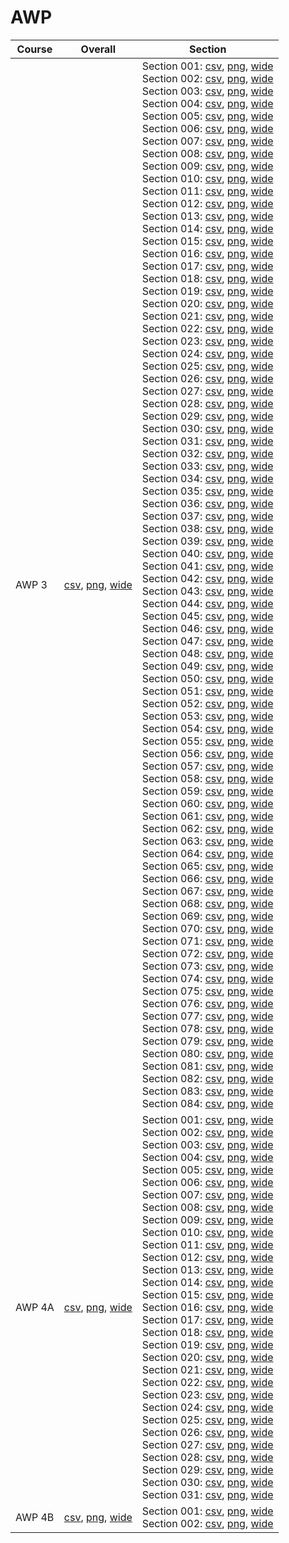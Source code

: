 # AWP

| Course | Overall | Section |
| ------ | ------- | ------- |
| AWP 3 | [csv](https://github.com/UCSD-Historical-Enrollment-Data/2022Fall/blob/main/overall/AWP%203.csv), [png](https://raw.githubusercontent.com/UCSD-Historical-Enrollment-Data/2022Fall/main/plot_overall/AWP%203.png), [wide](https://raw.githubusercontent.com/UCSD-Historical-Enrollment-Data/2022Fall/main/plot_overall_wide/AWP%203.png) | Section 001: [csv](https://github.com/UCSD-Historical-Enrollment-Data/2022Fall/blob/main/section/AWP%203_001.csv), [png](https://raw.githubusercontent.com/UCSD-Historical-Enrollment-Data/2022Fall/main/plot_section/AWP%203_001.png), [wide](https://raw.githubusercontent.com/UCSD-Historical-Enrollment-Data/2022Fall/main/plot_section_wide/AWP%203_001.png)<br>Section 002: [csv](https://github.com/UCSD-Historical-Enrollment-Data/2022Fall/blob/main/section/AWP%203_002.csv), [png](https://raw.githubusercontent.com/UCSD-Historical-Enrollment-Data/2022Fall/main/plot_section/AWP%203_002.png), [wide](https://raw.githubusercontent.com/UCSD-Historical-Enrollment-Data/2022Fall/main/plot_section_wide/AWP%203_002.png)<br>Section 003: [csv](https://github.com/UCSD-Historical-Enrollment-Data/2022Fall/blob/main/section/AWP%203_003.csv), [png](https://raw.githubusercontent.com/UCSD-Historical-Enrollment-Data/2022Fall/main/plot_section/AWP%203_003.png), [wide](https://raw.githubusercontent.com/UCSD-Historical-Enrollment-Data/2022Fall/main/plot_section_wide/AWP%203_003.png)<br>Section 004: [csv](https://github.com/UCSD-Historical-Enrollment-Data/2022Fall/blob/main/section/AWP%203_004.csv), [png](https://raw.githubusercontent.com/UCSD-Historical-Enrollment-Data/2022Fall/main/plot_section/AWP%203_004.png), [wide](https://raw.githubusercontent.com/UCSD-Historical-Enrollment-Data/2022Fall/main/plot_section_wide/AWP%203_004.png)<br>Section 005: [csv](https://github.com/UCSD-Historical-Enrollment-Data/2022Fall/blob/main/section/AWP%203_005.csv), [png](https://raw.githubusercontent.com/UCSD-Historical-Enrollment-Data/2022Fall/main/plot_section/AWP%203_005.png), [wide](https://raw.githubusercontent.com/UCSD-Historical-Enrollment-Data/2022Fall/main/plot_section_wide/AWP%203_005.png)<br>Section 006: [csv](https://github.com/UCSD-Historical-Enrollment-Data/2022Fall/blob/main/section/AWP%203_006.csv), [png](https://raw.githubusercontent.com/UCSD-Historical-Enrollment-Data/2022Fall/main/plot_section/AWP%203_006.png), [wide](https://raw.githubusercontent.com/UCSD-Historical-Enrollment-Data/2022Fall/main/plot_section_wide/AWP%203_006.png)<br>Section 007: [csv](https://github.com/UCSD-Historical-Enrollment-Data/2022Fall/blob/main/section/AWP%203_007.csv), [png](https://raw.githubusercontent.com/UCSD-Historical-Enrollment-Data/2022Fall/main/plot_section/AWP%203_007.png), [wide](https://raw.githubusercontent.com/UCSD-Historical-Enrollment-Data/2022Fall/main/plot_section_wide/AWP%203_007.png)<br>Section 008: [csv](https://github.com/UCSD-Historical-Enrollment-Data/2022Fall/blob/main/section/AWP%203_008.csv), [png](https://raw.githubusercontent.com/UCSD-Historical-Enrollment-Data/2022Fall/main/plot_section/AWP%203_008.png), [wide](https://raw.githubusercontent.com/UCSD-Historical-Enrollment-Data/2022Fall/main/plot_section_wide/AWP%203_008.png)<br>Section 009: [csv](https://github.com/UCSD-Historical-Enrollment-Data/2022Fall/blob/main/section/AWP%203_009.csv), [png](https://raw.githubusercontent.com/UCSD-Historical-Enrollment-Data/2022Fall/main/plot_section/AWP%203_009.png), [wide](https://raw.githubusercontent.com/UCSD-Historical-Enrollment-Data/2022Fall/main/plot_section_wide/AWP%203_009.png)<br>Section 010: [csv](https://github.com/UCSD-Historical-Enrollment-Data/2022Fall/blob/main/section/AWP%203_010.csv), [png](https://raw.githubusercontent.com/UCSD-Historical-Enrollment-Data/2022Fall/main/plot_section/AWP%203_010.png), [wide](https://raw.githubusercontent.com/UCSD-Historical-Enrollment-Data/2022Fall/main/plot_section_wide/AWP%203_010.png)<br>Section 011: [csv](https://github.com/UCSD-Historical-Enrollment-Data/2022Fall/blob/main/section/AWP%203_011.csv), [png](https://raw.githubusercontent.com/UCSD-Historical-Enrollment-Data/2022Fall/main/plot_section/AWP%203_011.png), [wide](https://raw.githubusercontent.com/UCSD-Historical-Enrollment-Data/2022Fall/main/plot_section_wide/AWP%203_011.png)<br>Section 012: [csv](https://github.com/UCSD-Historical-Enrollment-Data/2022Fall/blob/main/section/AWP%203_012.csv), [png](https://raw.githubusercontent.com/UCSD-Historical-Enrollment-Data/2022Fall/main/plot_section/AWP%203_012.png), [wide](https://raw.githubusercontent.com/UCSD-Historical-Enrollment-Data/2022Fall/main/plot_section_wide/AWP%203_012.png)<br>Section 013: [csv](https://github.com/UCSD-Historical-Enrollment-Data/2022Fall/blob/main/section/AWP%203_013.csv), [png](https://raw.githubusercontent.com/UCSD-Historical-Enrollment-Data/2022Fall/main/plot_section/AWP%203_013.png), [wide](https://raw.githubusercontent.com/UCSD-Historical-Enrollment-Data/2022Fall/main/plot_section_wide/AWP%203_013.png)<br>Section 014: [csv](https://github.com/UCSD-Historical-Enrollment-Data/2022Fall/blob/main/section/AWP%203_014.csv), [png](https://raw.githubusercontent.com/UCSD-Historical-Enrollment-Data/2022Fall/main/plot_section/AWP%203_014.png), [wide](https://raw.githubusercontent.com/UCSD-Historical-Enrollment-Data/2022Fall/main/plot_section_wide/AWP%203_014.png)<br>Section 015: [csv](https://github.com/UCSD-Historical-Enrollment-Data/2022Fall/blob/main/section/AWP%203_015.csv), [png](https://raw.githubusercontent.com/UCSD-Historical-Enrollment-Data/2022Fall/main/plot_section/AWP%203_015.png), [wide](https://raw.githubusercontent.com/UCSD-Historical-Enrollment-Data/2022Fall/main/plot_section_wide/AWP%203_015.png)<br>Section 016: [csv](https://github.com/UCSD-Historical-Enrollment-Data/2022Fall/blob/main/section/AWP%203_016.csv), [png](https://raw.githubusercontent.com/UCSD-Historical-Enrollment-Data/2022Fall/main/plot_section/AWP%203_016.png), [wide](https://raw.githubusercontent.com/UCSD-Historical-Enrollment-Data/2022Fall/main/plot_section_wide/AWP%203_016.png)<br>Section 017: [csv](https://github.com/UCSD-Historical-Enrollment-Data/2022Fall/blob/main/section/AWP%203_017.csv), [png](https://raw.githubusercontent.com/UCSD-Historical-Enrollment-Data/2022Fall/main/plot_section/AWP%203_017.png), [wide](https://raw.githubusercontent.com/UCSD-Historical-Enrollment-Data/2022Fall/main/plot_section_wide/AWP%203_017.png)<br>Section 018: [csv](https://github.com/UCSD-Historical-Enrollment-Data/2022Fall/blob/main/section/AWP%203_018.csv), [png](https://raw.githubusercontent.com/UCSD-Historical-Enrollment-Data/2022Fall/main/plot_section/AWP%203_018.png), [wide](https://raw.githubusercontent.com/UCSD-Historical-Enrollment-Data/2022Fall/main/plot_section_wide/AWP%203_018.png)<br>Section 019: [csv](https://github.com/UCSD-Historical-Enrollment-Data/2022Fall/blob/main/section/AWP%203_019.csv), [png](https://raw.githubusercontent.com/UCSD-Historical-Enrollment-Data/2022Fall/main/plot_section/AWP%203_019.png), [wide](https://raw.githubusercontent.com/UCSD-Historical-Enrollment-Data/2022Fall/main/plot_section_wide/AWP%203_019.png)<br>Section 020: [csv](https://github.com/UCSD-Historical-Enrollment-Data/2022Fall/blob/main/section/AWP%203_020.csv), [png](https://raw.githubusercontent.com/UCSD-Historical-Enrollment-Data/2022Fall/main/plot_section/AWP%203_020.png), [wide](https://raw.githubusercontent.com/UCSD-Historical-Enrollment-Data/2022Fall/main/plot_section_wide/AWP%203_020.png)<br>Section 021: [csv](https://github.com/UCSD-Historical-Enrollment-Data/2022Fall/blob/main/section/AWP%203_021.csv), [png](https://raw.githubusercontent.com/UCSD-Historical-Enrollment-Data/2022Fall/main/plot_section/AWP%203_021.png), [wide](https://raw.githubusercontent.com/UCSD-Historical-Enrollment-Data/2022Fall/main/plot_section_wide/AWP%203_021.png)<br>Section 022: [csv](https://github.com/UCSD-Historical-Enrollment-Data/2022Fall/blob/main/section/AWP%203_022.csv), [png](https://raw.githubusercontent.com/UCSD-Historical-Enrollment-Data/2022Fall/main/plot_section/AWP%203_022.png), [wide](https://raw.githubusercontent.com/UCSD-Historical-Enrollment-Data/2022Fall/main/plot_section_wide/AWP%203_022.png)<br>Section 023: [csv](https://github.com/UCSD-Historical-Enrollment-Data/2022Fall/blob/main/section/AWP%203_023.csv), [png](https://raw.githubusercontent.com/UCSD-Historical-Enrollment-Data/2022Fall/main/plot_section/AWP%203_023.png), [wide](https://raw.githubusercontent.com/UCSD-Historical-Enrollment-Data/2022Fall/main/plot_section_wide/AWP%203_023.png)<br>Section 024: [csv](https://github.com/UCSD-Historical-Enrollment-Data/2022Fall/blob/main/section/AWP%203_024.csv), [png](https://raw.githubusercontent.com/UCSD-Historical-Enrollment-Data/2022Fall/main/plot_section/AWP%203_024.png), [wide](https://raw.githubusercontent.com/UCSD-Historical-Enrollment-Data/2022Fall/main/plot_section_wide/AWP%203_024.png)<br>Section 025: [csv](https://github.com/UCSD-Historical-Enrollment-Data/2022Fall/blob/main/section/AWP%203_025.csv), [png](https://raw.githubusercontent.com/UCSD-Historical-Enrollment-Data/2022Fall/main/plot_section/AWP%203_025.png), [wide](https://raw.githubusercontent.com/UCSD-Historical-Enrollment-Data/2022Fall/main/plot_section_wide/AWP%203_025.png)<br>Section 026: [csv](https://github.com/UCSD-Historical-Enrollment-Data/2022Fall/blob/main/section/AWP%203_026.csv), [png](https://raw.githubusercontent.com/UCSD-Historical-Enrollment-Data/2022Fall/main/plot_section/AWP%203_026.png), [wide](https://raw.githubusercontent.com/UCSD-Historical-Enrollment-Data/2022Fall/main/plot_section_wide/AWP%203_026.png)<br>Section 027: [csv](https://github.com/UCSD-Historical-Enrollment-Data/2022Fall/blob/main/section/AWP%203_027.csv), [png](https://raw.githubusercontent.com/UCSD-Historical-Enrollment-Data/2022Fall/main/plot_section/AWP%203_027.png), [wide](https://raw.githubusercontent.com/UCSD-Historical-Enrollment-Data/2022Fall/main/plot_section_wide/AWP%203_027.png)<br>Section 028: [csv](https://github.com/UCSD-Historical-Enrollment-Data/2022Fall/blob/main/section/AWP%203_028.csv), [png](https://raw.githubusercontent.com/UCSD-Historical-Enrollment-Data/2022Fall/main/plot_section/AWP%203_028.png), [wide](https://raw.githubusercontent.com/UCSD-Historical-Enrollment-Data/2022Fall/main/plot_section_wide/AWP%203_028.png)<br>Section 029: [csv](https://github.com/UCSD-Historical-Enrollment-Data/2022Fall/blob/main/section/AWP%203_029.csv), [png](https://raw.githubusercontent.com/UCSD-Historical-Enrollment-Data/2022Fall/main/plot_section/AWP%203_029.png), [wide](https://raw.githubusercontent.com/UCSD-Historical-Enrollment-Data/2022Fall/main/plot_section_wide/AWP%203_029.png)<br>Section 030: [csv](https://github.com/UCSD-Historical-Enrollment-Data/2022Fall/blob/main/section/AWP%203_030.csv), [png](https://raw.githubusercontent.com/UCSD-Historical-Enrollment-Data/2022Fall/main/plot_section/AWP%203_030.png), [wide](https://raw.githubusercontent.com/UCSD-Historical-Enrollment-Data/2022Fall/main/plot_section_wide/AWP%203_030.png)<br>Section 031: [csv](https://github.com/UCSD-Historical-Enrollment-Data/2022Fall/blob/main/section/AWP%203_031.csv), [png](https://raw.githubusercontent.com/UCSD-Historical-Enrollment-Data/2022Fall/main/plot_section/AWP%203_031.png), [wide](https://raw.githubusercontent.com/UCSD-Historical-Enrollment-Data/2022Fall/main/plot_section_wide/AWP%203_031.png)<br>Section 032: [csv](https://github.com/UCSD-Historical-Enrollment-Data/2022Fall/blob/main/section/AWP%203_032.csv), [png](https://raw.githubusercontent.com/UCSD-Historical-Enrollment-Data/2022Fall/main/plot_section/AWP%203_032.png), [wide](https://raw.githubusercontent.com/UCSD-Historical-Enrollment-Data/2022Fall/main/plot_section_wide/AWP%203_032.png)<br>Section 033: [csv](https://github.com/UCSD-Historical-Enrollment-Data/2022Fall/blob/main/section/AWP%203_033.csv), [png](https://raw.githubusercontent.com/UCSD-Historical-Enrollment-Data/2022Fall/main/plot_section/AWP%203_033.png), [wide](https://raw.githubusercontent.com/UCSD-Historical-Enrollment-Data/2022Fall/main/plot_section_wide/AWP%203_033.png)<br>Section 034: [csv](https://github.com/UCSD-Historical-Enrollment-Data/2022Fall/blob/main/section/AWP%203_034.csv), [png](https://raw.githubusercontent.com/UCSD-Historical-Enrollment-Data/2022Fall/main/plot_section/AWP%203_034.png), [wide](https://raw.githubusercontent.com/UCSD-Historical-Enrollment-Data/2022Fall/main/plot_section_wide/AWP%203_034.png)<br>Section 035: [csv](https://github.com/UCSD-Historical-Enrollment-Data/2022Fall/blob/main/section/AWP%203_035.csv), [png](https://raw.githubusercontent.com/UCSD-Historical-Enrollment-Data/2022Fall/main/plot_section/AWP%203_035.png), [wide](https://raw.githubusercontent.com/UCSD-Historical-Enrollment-Data/2022Fall/main/plot_section_wide/AWP%203_035.png)<br>Section 036: [csv](https://github.com/UCSD-Historical-Enrollment-Data/2022Fall/blob/main/section/AWP%203_036.csv), [png](https://raw.githubusercontent.com/UCSD-Historical-Enrollment-Data/2022Fall/main/plot_section/AWP%203_036.png), [wide](https://raw.githubusercontent.com/UCSD-Historical-Enrollment-Data/2022Fall/main/plot_section_wide/AWP%203_036.png)<br>Section 037: [csv](https://github.com/UCSD-Historical-Enrollment-Data/2022Fall/blob/main/section/AWP%203_037.csv), [png](https://raw.githubusercontent.com/UCSD-Historical-Enrollment-Data/2022Fall/main/plot_section/AWP%203_037.png), [wide](https://raw.githubusercontent.com/UCSD-Historical-Enrollment-Data/2022Fall/main/plot_section_wide/AWP%203_037.png)<br>Section 038: [csv](https://github.com/UCSD-Historical-Enrollment-Data/2022Fall/blob/main/section/AWP%203_038.csv), [png](https://raw.githubusercontent.com/UCSD-Historical-Enrollment-Data/2022Fall/main/plot_section/AWP%203_038.png), [wide](https://raw.githubusercontent.com/UCSD-Historical-Enrollment-Data/2022Fall/main/plot_section_wide/AWP%203_038.png)<br>Section 039: [csv](https://github.com/UCSD-Historical-Enrollment-Data/2022Fall/blob/main/section/AWP%203_039.csv), [png](https://raw.githubusercontent.com/UCSD-Historical-Enrollment-Data/2022Fall/main/plot_section/AWP%203_039.png), [wide](https://raw.githubusercontent.com/UCSD-Historical-Enrollment-Data/2022Fall/main/plot_section_wide/AWP%203_039.png)<br>Section 040: [csv](https://github.com/UCSD-Historical-Enrollment-Data/2022Fall/blob/main/section/AWP%203_040.csv), [png](https://raw.githubusercontent.com/UCSD-Historical-Enrollment-Data/2022Fall/main/plot_section/AWP%203_040.png), [wide](https://raw.githubusercontent.com/UCSD-Historical-Enrollment-Data/2022Fall/main/plot_section_wide/AWP%203_040.png)<br>Section 041: [csv](https://github.com/UCSD-Historical-Enrollment-Data/2022Fall/blob/main/section/AWP%203_041.csv), [png](https://raw.githubusercontent.com/UCSD-Historical-Enrollment-Data/2022Fall/main/plot_section/AWP%203_041.png), [wide](https://raw.githubusercontent.com/UCSD-Historical-Enrollment-Data/2022Fall/main/plot_section_wide/AWP%203_041.png)<br>Section 042: [csv](https://github.com/UCSD-Historical-Enrollment-Data/2022Fall/blob/main/section/AWP%203_042.csv), [png](https://raw.githubusercontent.com/UCSD-Historical-Enrollment-Data/2022Fall/main/plot_section/AWP%203_042.png), [wide](https://raw.githubusercontent.com/UCSD-Historical-Enrollment-Data/2022Fall/main/plot_section_wide/AWP%203_042.png)<br>Section 043: [csv](https://github.com/UCSD-Historical-Enrollment-Data/2022Fall/blob/main/section/AWP%203_043.csv), [png](https://raw.githubusercontent.com/UCSD-Historical-Enrollment-Data/2022Fall/main/plot_section/AWP%203_043.png), [wide](https://raw.githubusercontent.com/UCSD-Historical-Enrollment-Data/2022Fall/main/plot_section_wide/AWP%203_043.png)<br>Section 044: [csv](https://github.com/UCSD-Historical-Enrollment-Data/2022Fall/blob/main/section/AWP%203_044.csv), [png](https://raw.githubusercontent.com/UCSD-Historical-Enrollment-Data/2022Fall/main/plot_section/AWP%203_044.png), [wide](https://raw.githubusercontent.com/UCSD-Historical-Enrollment-Data/2022Fall/main/plot_section_wide/AWP%203_044.png)<br>Section 045: [csv](https://github.com/UCSD-Historical-Enrollment-Data/2022Fall/blob/main/section/AWP%203_045.csv), [png](https://raw.githubusercontent.com/UCSD-Historical-Enrollment-Data/2022Fall/main/plot_section/AWP%203_045.png), [wide](https://raw.githubusercontent.com/UCSD-Historical-Enrollment-Data/2022Fall/main/plot_section_wide/AWP%203_045.png)<br>Section 046: [csv](https://github.com/UCSD-Historical-Enrollment-Data/2022Fall/blob/main/section/AWP%203_046.csv), [png](https://raw.githubusercontent.com/UCSD-Historical-Enrollment-Data/2022Fall/main/plot_section/AWP%203_046.png), [wide](https://raw.githubusercontent.com/UCSD-Historical-Enrollment-Data/2022Fall/main/plot_section_wide/AWP%203_046.png)<br>Section 047: [csv](https://github.com/UCSD-Historical-Enrollment-Data/2022Fall/blob/main/section/AWP%203_047.csv), [png](https://raw.githubusercontent.com/UCSD-Historical-Enrollment-Data/2022Fall/main/plot_section/AWP%203_047.png), [wide](https://raw.githubusercontent.com/UCSD-Historical-Enrollment-Data/2022Fall/main/plot_section_wide/AWP%203_047.png)<br>Section 048: [csv](https://github.com/UCSD-Historical-Enrollment-Data/2022Fall/blob/main/section/AWP%203_048.csv), [png](https://raw.githubusercontent.com/UCSD-Historical-Enrollment-Data/2022Fall/main/plot_section/AWP%203_048.png), [wide](https://raw.githubusercontent.com/UCSD-Historical-Enrollment-Data/2022Fall/main/plot_section_wide/AWP%203_048.png)<br>Section 049: [csv](https://github.com/UCSD-Historical-Enrollment-Data/2022Fall/blob/main/section/AWP%203_049.csv), [png](https://raw.githubusercontent.com/UCSD-Historical-Enrollment-Data/2022Fall/main/plot_section/AWP%203_049.png), [wide](https://raw.githubusercontent.com/UCSD-Historical-Enrollment-Data/2022Fall/main/plot_section_wide/AWP%203_049.png)<br>Section 050: [csv](https://github.com/UCSD-Historical-Enrollment-Data/2022Fall/blob/main/section/AWP%203_050.csv), [png](https://raw.githubusercontent.com/UCSD-Historical-Enrollment-Data/2022Fall/main/plot_section/AWP%203_050.png), [wide](https://raw.githubusercontent.com/UCSD-Historical-Enrollment-Data/2022Fall/main/plot_section_wide/AWP%203_050.png)<br>Section 051: [csv](https://github.com/UCSD-Historical-Enrollment-Data/2022Fall/blob/main/section/AWP%203_051.csv), [png](https://raw.githubusercontent.com/UCSD-Historical-Enrollment-Data/2022Fall/main/plot_section/AWP%203_051.png), [wide](https://raw.githubusercontent.com/UCSD-Historical-Enrollment-Data/2022Fall/main/plot_section_wide/AWP%203_051.png)<br>Section 052: [csv](https://github.com/UCSD-Historical-Enrollment-Data/2022Fall/blob/main/section/AWP%203_052.csv), [png](https://raw.githubusercontent.com/UCSD-Historical-Enrollment-Data/2022Fall/main/plot_section/AWP%203_052.png), [wide](https://raw.githubusercontent.com/UCSD-Historical-Enrollment-Data/2022Fall/main/plot_section_wide/AWP%203_052.png)<br>Section 053: [csv](https://github.com/UCSD-Historical-Enrollment-Data/2022Fall/blob/main/section/AWP%203_053.csv), [png](https://raw.githubusercontent.com/UCSD-Historical-Enrollment-Data/2022Fall/main/plot_section/AWP%203_053.png), [wide](https://raw.githubusercontent.com/UCSD-Historical-Enrollment-Data/2022Fall/main/plot_section_wide/AWP%203_053.png)<br>Section 054: [csv](https://github.com/UCSD-Historical-Enrollment-Data/2022Fall/blob/main/section/AWP%203_054.csv), [png](https://raw.githubusercontent.com/UCSD-Historical-Enrollment-Data/2022Fall/main/plot_section/AWP%203_054.png), [wide](https://raw.githubusercontent.com/UCSD-Historical-Enrollment-Data/2022Fall/main/plot_section_wide/AWP%203_054.png)<br>Section 055: [csv](https://github.com/UCSD-Historical-Enrollment-Data/2022Fall/blob/main/section/AWP%203_055.csv), [png](https://raw.githubusercontent.com/UCSD-Historical-Enrollment-Data/2022Fall/main/plot_section/AWP%203_055.png), [wide](https://raw.githubusercontent.com/UCSD-Historical-Enrollment-Data/2022Fall/main/plot_section_wide/AWP%203_055.png)<br>Section 056: [csv](https://github.com/UCSD-Historical-Enrollment-Data/2022Fall/blob/main/section/AWP%203_056.csv), [png](https://raw.githubusercontent.com/UCSD-Historical-Enrollment-Data/2022Fall/main/plot_section/AWP%203_056.png), [wide](https://raw.githubusercontent.com/UCSD-Historical-Enrollment-Data/2022Fall/main/plot_section_wide/AWP%203_056.png)<br>Section 057: [csv](https://github.com/UCSD-Historical-Enrollment-Data/2022Fall/blob/main/section/AWP%203_057.csv), [png](https://raw.githubusercontent.com/UCSD-Historical-Enrollment-Data/2022Fall/main/plot_section/AWP%203_057.png), [wide](https://raw.githubusercontent.com/UCSD-Historical-Enrollment-Data/2022Fall/main/plot_section_wide/AWP%203_057.png)<br>Section 058: [csv](https://github.com/UCSD-Historical-Enrollment-Data/2022Fall/blob/main/section/AWP%203_058.csv), [png](https://raw.githubusercontent.com/UCSD-Historical-Enrollment-Data/2022Fall/main/plot_section/AWP%203_058.png), [wide](https://raw.githubusercontent.com/UCSD-Historical-Enrollment-Data/2022Fall/main/plot_section_wide/AWP%203_058.png)<br>Section 059: [csv](https://github.com/UCSD-Historical-Enrollment-Data/2022Fall/blob/main/section/AWP%203_059.csv), [png](https://raw.githubusercontent.com/UCSD-Historical-Enrollment-Data/2022Fall/main/plot_section/AWP%203_059.png), [wide](https://raw.githubusercontent.com/UCSD-Historical-Enrollment-Data/2022Fall/main/plot_section_wide/AWP%203_059.png)<br>Section 060: [csv](https://github.com/UCSD-Historical-Enrollment-Data/2022Fall/blob/main/section/AWP%203_060.csv), [png](https://raw.githubusercontent.com/UCSD-Historical-Enrollment-Data/2022Fall/main/plot_section/AWP%203_060.png), [wide](https://raw.githubusercontent.com/UCSD-Historical-Enrollment-Data/2022Fall/main/plot_section_wide/AWP%203_060.png)<br>Section 061: [csv](https://github.com/UCSD-Historical-Enrollment-Data/2022Fall/blob/main/section/AWP%203_061.csv), [png](https://raw.githubusercontent.com/UCSD-Historical-Enrollment-Data/2022Fall/main/plot_section/AWP%203_061.png), [wide](https://raw.githubusercontent.com/UCSD-Historical-Enrollment-Data/2022Fall/main/plot_section_wide/AWP%203_061.png)<br>Section 062: [csv](https://github.com/UCSD-Historical-Enrollment-Data/2022Fall/blob/main/section/AWP%203_062.csv), [png](https://raw.githubusercontent.com/UCSD-Historical-Enrollment-Data/2022Fall/main/plot_section/AWP%203_062.png), [wide](https://raw.githubusercontent.com/UCSD-Historical-Enrollment-Data/2022Fall/main/plot_section_wide/AWP%203_062.png)<br>Section 063: [csv](https://github.com/UCSD-Historical-Enrollment-Data/2022Fall/blob/main/section/AWP%203_063.csv), [png](https://raw.githubusercontent.com/UCSD-Historical-Enrollment-Data/2022Fall/main/plot_section/AWP%203_063.png), [wide](https://raw.githubusercontent.com/UCSD-Historical-Enrollment-Data/2022Fall/main/plot_section_wide/AWP%203_063.png)<br>Section 064: [csv](https://github.com/UCSD-Historical-Enrollment-Data/2022Fall/blob/main/section/AWP%203_064.csv), [png](https://raw.githubusercontent.com/UCSD-Historical-Enrollment-Data/2022Fall/main/plot_section/AWP%203_064.png), [wide](https://raw.githubusercontent.com/UCSD-Historical-Enrollment-Data/2022Fall/main/plot_section_wide/AWP%203_064.png)<br>Section 065: [csv](https://github.com/UCSD-Historical-Enrollment-Data/2022Fall/blob/main/section/AWP%203_065.csv), [png](https://raw.githubusercontent.com/UCSD-Historical-Enrollment-Data/2022Fall/main/plot_section/AWP%203_065.png), [wide](https://raw.githubusercontent.com/UCSD-Historical-Enrollment-Data/2022Fall/main/plot_section_wide/AWP%203_065.png)<br>Section 066: [csv](https://github.com/UCSD-Historical-Enrollment-Data/2022Fall/blob/main/section/AWP%203_066.csv), [png](https://raw.githubusercontent.com/UCSD-Historical-Enrollment-Data/2022Fall/main/plot_section/AWP%203_066.png), [wide](https://raw.githubusercontent.com/UCSD-Historical-Enrollment-Data/2022Fall/main/plot_section_wide/AWP%203_066.png)<br>Section 067: [csv](https://github.com/UCSD-Historical-Enrollment-Data/2022Fall/blob/main/section/AWP%203_067.csv), [png](https://raw.githubusercontent.com/UCSD-Historical-Enrollment-Data/2022Fall/main/plot_section/AWP%203_067.png), [wide](https://raw.githubusercontent.com/UCSD-Historical-Enrollment-Data/2022Fall/main/plot_section_wide/AWP%203_067.png)<br>Section 068: [csv](https://github.com/UCSD-Historical-Enrollment-Data/2022Fall/blob/main/section/AWP%203_068.csv), [png](https://raw.githubusercontent.com/UCSD-Historical-Enrollment-Data/2022Fall/main/plot_section/AWP%203_068.png), [wide](https://raw.githubusercontent.com/UCSD-Historical-Enrollment-Data/2022Fall/main/plot_section_wide/AWP%203_068.png)<br>Section 069: [csv](https://github.com/UCSD-Historical-Enrollment-Data/2022Fall/blob/main/section/AWP%203_069.csv), [png](https://raw.githubusercontent.com/UCSD-Historical-Enrollment-Data/2022Fall/main/plot_section/AWP%203_069.png), [wide](https://raw.githubusercontent.com/UCSD-Historical-Enrollment-Data/2022Fall/main/plot_section_wide/AWP%203_069.png)<br>Section 070: [csv](https://github.com/UCSD-Historical-Enrollment-Data/2022Fall/blob/main/section/AWP%203_070.csv), [png](https://raw.githubusercontent.com/UCSD-Historical-Enrollment-Data/2022Fall/main/plot_section/AWP%203_070.png), [wide](https://raw.githubusercontent.com/UCSD-Historical-Enrollment-Data/2022Fall/main/plot_section_wide/AWP%203_070.png)<br>Section 071: [csv](https://github.com/UCSD-Historical-Enrollment-Data/2022Fall/blob/main/section/AWP%203_071.csv), [png](https://raw.githubusercontent.com/UCSD-Historical-Enrollment-Data/2022Fall/main/plot_section/AWP%203_071.png), [wide](https://raw.githubusercontent.com/UCSD-Historical-Enrollment-Data/2022Fall/main/plot_section_wide/AWP%203_071.png)<br>Section 072: [csv](https://github.com/UCSD-Historical-Enrollment-Data/2022Fall/blob/main/section/AWP%203_072.csv), [png](https://raw.githubusercontent.com/UCSD-Historical-Enrollment-Data/2022Fall/main/plot_section/AWP%203_072.png), [wide](https://raw.githubusercontent.com/UCSD-Historical-Enrollment-Data/2022Fall/main/plot_section_wide/AWP%203_072.png)<br>Section 073: [csv](https://github.com/UCSD-Historical-Enrollment-Data/2022Fall/blob/main/section/AWP%203_073.csv), [png](https://raw.githubusercontent.com/UCSD-Historical-Enrollment-Data/2022Fall/main/plot_section/AWP%203_073.png), [wide](https://raw.githubusercontent.com/UCSD-Historical-Enrollment-Data/2022Fall/main/plot_section_wide/AWP%203_073.png)<br>Section 074: [csv](https://github.com/UCSD-Historical-Enrollment-Data/2022Fall/blob/main/section/AWP%203_074.csv), [png](https://raw.githubusercontent.com/UCSD-Historical-Enrollment-Data/2022Fall/main/plot_section/AWP%203_074.png), [wide](https://raw.githubusercontent.com/UCSD-Historical-Enrollment-Data/2022Fall/main/plot_section_wide/AWP%203_074.png)<br>Section 075: [csv](https://github.com/UCSD-Historical-Enrollment-Data/2022Fall/blob/main/section/AWP%203_075.csv), [png](https://raw.githubusercontent.com/UCSD-Historical-Enrollment-Data/2022Fall/main/plot_section/AWP%203_075.png), [wide](https://raw.githubusercontent.com/UCSD-Historical-Enrollment-Data/2022Fall/main/plot_section_wide/AWP%203_075.png)<br>Section 076: [csv](https://github.com/UCSD-Historical-Enrollment-Data/2022Fall/blob/main/section/AWP%203_076.csv), [png](https://raw.githubusercontent.com/UCSD-Historical-Enrollment-Data/2022Fall/main/plot_section/AWP%203_076.png), [wide](https://raw.githubusercontent.com/UCSD-Historical-Enrollment-Data/2022Fall/main/plot_section_wide/AWP%203_076.png)<br>Section 077: [csv](https://github.com/UCSD-Historical-Enrollment-Data/2022Fall/blob/main/section/AWP%203_077.csv), [png](https://raw.githubusercontent.com/UCSD-Historical-Enrollment-Data/2022Fall/main/plot_section/AWP%203_077.png), [wide](https://raw.githubusercontent.com/UCSD-Historical-Enrollment-Data/2022Fall/main/plot_section_wide/AWP%203_077.png)<br>Section 078: [csv](https://github.com/UCSD-Historical-Enrollment-Data/2022Fall/blob/main/section/AWP%203_078.csv), [png](https://raw.githubusercontent.com/UCSD-Historical-Enrollment-Data/2022Fall/main/plot_section/AWP%203_078.png), [wide](https://raw.githubusercontent.com/UCSD-Historical-Enrollment-Data/2022Fall/main/plot_section_wide/AWP%203_078.png)<br>Section 079: [csv](https://github.com/UCSD-Historical-Enrollment-Data/2022Fall/blob/main/section/AWP%203_079.csv), [png](https://raw.githubusercontent.com/UCSD-Historical-Enrollment-Data/2022Fall/main/plot_section/AWP%203_079.png), [wide](https://raw.githubusercontent.com/UCSD-Historical-Enrollment-Data/2022Fall/main/plot_section_wide/AWP%203_079.png)<br>Section 080: [csv](https://github.com/UCSD-Historical-Enrollment-Data/2022Fall/blob/main/section/AWP%203_080.csv), [png](https://raw.githubusercontent.com/UCSD-Historical-Enrollment-Data/2022Fall/main/plot_section/AWP%203_080.png), [wide](https://raw.githubusercontent.com/UCSD-Historical-Enrollment-Data/2022Fall/main/plot_section_wide/AWP%203_080.png)<br>Section 081: [csv](https://github.com/UCSD-Historical-Enrollment-Data/2022Fall/blob/main/section/AWP%203_081.csv), [png](https://raw.githubusercontent.com/UCSD-Historical-Enrollment-Data/2022Fall/main/plot_section/AWP%203_081.png), [wide](https://raw.githubusercontent.com/UCSD-Historical-Enrollment-Data/2022Fall/main/plot_section_wide/AWP%203_081.png)<br>Section 082: [csv](https://github.com/UCSD-Historical-Enrollment-Data/2022Fall/blob/main/section/AWP%203_082.csv), [png](https://raw.githubusercontent.com/UCSD-Historical-Enrollment-Data/2022Fall/main/plot_section/AWP%203_082.png), [wide](https://raw.githubusercontent.com/UCSD-Historical-Enrollment-Data/2022Fall/main/plot_section_wide/AWP%203_082.png)<br>Section 083: [csv](https://github.com/UCSD-Historical-Enrollment-Data/2022Fall/blob/main/section/AWP%203_083.csv), [png](https://raw.githubusercontent.com/UCSD-Historical-Enrollment-Data/2022Fall/main/plot_section/AWP%203_083.png), [wide](https://raw.githubusercontent.com/UCSD-Historical-Enrollment-Data/2022Fall/main/plot_section_wide/AWP%203_083.png)<br>Section 084: [csv](https://github.com/UCSD-Historical-Enrollment-Data/2022Fall/blob/main/section/AWP%203_084.csv), [png](https://raw.githubusercontent.com/UCSD-Historical-Enrollment-Data/2022Fall/main/plot_section/AWP%203_084.png), [wide](https://raw.githubusercontent.com/UCSD-Historical-Enrollment-Data/2022Fall/main/plot_section_wide/AWP%203_084.png) |
| AWP 4A | [csv](https://github.com/UCSD-Historical-Enrollment-Data/2022Fall/blob/main/overall/AWP%204A.csv), [png](https://raw.githubusercontent.com/UCSD-Historical-Enrollment-Data/2022Fall/main/plot_overall/AWP%204A.png), [wide](https://raw.githubusercontent.com/UCSD-Historical-Enrollment-Data/2022Fall/main/plot_overall_wide/AWP%204A.png) | Section 001: [csv](https://github.com/UCSD-Historical-Enrollment-Data/2022Fall/blob/main/section/AWP%204A_001.csv), [png](https://raw.githubusercontent.com/UCSD-Historical-Enrollment-Data/2022Fall/main/plot_section/AWP%204A_001.png), [wide](https://raw.githubusercontent.com/UCSD-Historical-Enrollment-Data/2022Fall/main/plot_section_wide/AWP%204A_001.png)<br>Section 002: [csv](https://github.com/UCSD-Historical-Enrollment-Data/2022Fall/blob/main/section/AWP%204A_002.csv), [png](https://raw.githubusercontent.com/UCSD-Historical-Enrollment-Data/2022Fall/main/plot_section/AWP%204A_002.png), [wide](https://raw.githubusercontent.com/UCSD-Historical-Enrollment-Data/2022Fall/main/plot_section_wide/AWP%204A_002.png)<br>Section 003: [csv](https://github.com/UCSD-Historical-Enrollment-Data/2022Fall/blob/main/section/AWP%204A_003.csv), [png](https://raw.githubusercontent.com/UCSD-Historical-Enrollment-Data/2022Fall/main/plot_section/AWP%204A_003.png), [wide](https://raw.githubusercontent.com/UCSD-Historical-Enrollment-Data/2022Fall/main/plot_section_wide/AWP%204A_003.png)<br>Section 004: [csv](https://github.com/UCSD-Historical-Enrollment-Data/2022Fall/blob/main/section/AWP%204A_004.csv), [png](https://raw.githubusercontent.com/UCSD-Historical-Enrollment-Data/2022Fall/main/plot_section/AWP%204A_004.png), [wide](https://raw.githubusercontent.com/UCSD-Historical-Enrollment-Data/2022Fall/main/plot_section_wide/AWP%204A_004.png)<br>Section 005: [csv](https://github.com/UCSD-Historical-Enrollment-Data/2022Fall/blob/main/section/AWP%204A_005.csv), [png](https://raw.githubusercontent.com/UCSD-Historical-Enrollment-Data/2022Fall/main/plot_section/AWP%204A_005.png), [wide](https://raw.githubusercontent.com/UCSD-Historical-Enrollment-Data/2022Fall/main/plot_section_wide/AWP%204A_005.png)<br>Section 006: [csv](https://github.com/UCSD-Historical-Enrollment-Data/2022Fall/blob/main/section/AWP%204A_006.csv), [png](https://raw.githubusercontent.com/UCSD-Historical-Enrollment-Data/2022Fall/main/plot_section/AWP%204A_006.png), [wide](https://raw.githubusercontent.com/UCSD-Historical-Enrollment-Data/2022Fall/main/plot_section_wide/AWP%204A_006.png)<br>Section 007: [csv](https://github.com/UCSD-Historical-Enrollment-Data/2022Fall/blob/main/section/AWP%204A_007.csv), [png](https://raw.githubusercontent.com/UCSD-Historical-Enrollment-Data/2022Fall/main/plot_section/AWP%204A_007.png), [wide](https://raw.githubusercontent.com/UCSD-Historical-Enrollment-Data/2022Fall/main/plot_section_wide/AWP%204A_007.png)<br>Section 008: [csv](https://github.com/UCSD-Historical-Enrollment-Data/2022Fall/blob/main/section/AWP%204A_008.csv), [png](https://raw.githubusercontent.com/UCSD-Historical-Enrollment-Data/2022Fall/main/plot_section/AWP%204A_008.png), [wide](https://raw.githubusercontent.com/UCSD-Historical-Enrollment-Data/2022Fall/main/plot_section_wide/AWP%204A_008.png)<br>Section 009: [csv](https://github.com/UCSD-Historical-Enrollment-Data/2022Fall/blob/main/section/AWP%204A_009.csv), [png](https://raw.githubusercontent.com/UCSD-Historical-Enrollment-Data/2022Fall/main/plot_section/AWP%204A_009.png), [wide](https://raw.githubusercontent.com/UCSD-Historical-Enrollment-Data/2022Fall/main/plot_section_wide/AWP%204A_009.png)<br>Section 010: [csv](https://github.com/UCSD-Historical-Enrollment-Data/2022Fall/blob/main/section/AWP%204A_010.csv), [png](https://raw.githubusercontent.com/UCSD-Historical-Enrollment-Data/2022Fall/main/plot_section/AWP%204A_010.png), [wide](https://raw.githubusercontent.com/UCSD-Historical-Enrollment-Data/2022Fall/main/plot_section_wide/AWP%204A_010.png)<br>Section 011: [csv](https://github.com/UCSD-Historical-Enrollment-Data/2022Fall/blob/main/section/AWP%204A_011.csv), [png](https://raw.githubusercontent.com/UCSD-Historical-Enrollment-Data/2022Fall/main/plot_section/AWP%204A_011.png), [wide](https://raw.githubusercontent.com/UCSD-Historical-Enrollment-Data/2022Fall/main/plot_section_wide/AWP%204A_011.png)<br>Section 012: [csv](https://github.com/UCSD-Historical-Enrollment-Data/2022Fall/blob/main/section/AWP%204A_012.csv), [png](https://raw.githubusercontent.com/UCSD-Historical-Enrollment-Data/2022Fall/main/plot_section/AWP%204A_012.png), [wide](https://raw.githubusercontent.com/UCSD-Historical-Enrollment-Data/2022Fall/main/plot_section_wide/AWP%204A_012.png)<br>Section 013: [csv](https://github.com/UCSD-Historical-Enrollment-Data/2022Fall/blob/main/section/AWP%204A_013.csv), [png](https://raw.githubusercontent.com/UCSD-Historical-Enrollment-Data/2022Fall/main/plot_section/AWP%204A_013.png), [wide](https://raw.githubusercontent.com/UCSD-Historical-Enrollment-Data/2022Fall/main/plot_section_wide/AWP%204A_013.png)<br>Section 014: [csv](https://github.com/UCSD-Historical-Enrollment-Data/2022Fall/blob/main/section/AWP%204A_014.csv), [png](https://raw.githubusercontent.com/UCSD-Historical-Enrollment-Data/2022Fall/main/plot_section/AWP%204A_014.png), [wide](https://raw.githubusercontent.com/UCSD-Historical-Enrollment-Data/2022Fall/main/plot_section_wide/AWP%204A_014.png)<br>Section 015: [csv](https://github.com/UCSD-Historical-Enrollment-Data/2022Fall/blob/main/section/AWP%204A_015.csv), [png](https://raw.githubusercontent.com/UCSD-Historical-Enrollment-Data/2022Fall/main/plot_section/AWP%204A_015.png), [wide](https://raw.githubusercontent.com/UCSD-Historical-Enrollment-Data/2022Fall/main/plot_section_wide/AWP%204A_015.png)<br>Section 016: [csv](https://github.com/UCSD-Historical-Enrollment-Data/2022Fall/blob/main/section/AWP%204A_016.csv), [png](https://raw.githubusercontent.com/UCSD-Historical-Enrollment-Data/2022Fall/main/plot_section/AWP%204A_016.png), [wide](https://raw.githubusercontent.com/UCSD-Historical-Enrollment-Data/2022Fall/main/plot_section_wide/AWP%204A_016.png)<br>Section 017: [csv](https://github.com/UCSD-Historical-Enrollment-Data/2022Fall/blob/main/section/AWP%204A_017.csv), [png](https://raw.githubusercontent.com/UCSD-Historical-Enrollment-Data/2022Fall/main/plot_section/AWP%204A_017.png), [wide](https://raw.githubusercontent.com/UCSD-Historical-Enrollment-Data/2022Fall/main/plot_section_wide/AWP%204A_017.png)<br>Section 018: [csv](https://github.com/UCSD-Historical-Enrollment-Data/2022Fall/blob/main/section/AWP%204A_018.csv), [png](https://raw.githubusercontent.com/UCSD-Historical-Enrollment-Data/2022Fall/main/plot_section/AWP%204A_018.png), [wide](https://raw.githubusercontent.com/UCSD-Historical-Enrollment-Data/2022Fall/main/plot_section_wide/AWP%204A_018.png)<br>Section 019: [csv](https://github.com/UCSD-Historical-Enrollment-Data/2022Fall/blob/main/section/AWP%204A_019.csv), [png](https://raw.githubusercontent.com/UCSD-Historical-Enrollment-Data/2022Fall/main/plot_section/AWP%204A_019.png), [wide](https://raw.githubusercontent.com/UCSD-Historical-Enrollment-Data/2022Fall/main/plot_section_wide/AWP%204A_019.png)<br>Section 020: [csv](https://github.com/UCSD-Historical-Enrollment-Data/2022Fall/blob/main/section/AWP%204A_020.csv), [png](https://raw.githubusercontent.com/UCSD-Historical-Enrollment-Data/2022Fall/main/plot_section/AWP%204A_020.png), [wide](https://raw.githubusercontent.com/UCSD-Historical-Enrollment-Data/2022Fall/main/plot_section_wide/AWP%204A_020.png)<br>Section 021: [csv](https://github.com/UCSD-Historical-Enrollment-Data/2022Fall/blob/main/section/AWP%204A_021.csv), [png](https://raw.githubusercontent.com/UCSD-Historical-Enrollment-Data/2022Fall/main/plot_section/AWP%204A_021.png), [wide](https://raw.githubusercontent.com/UCSD-Historical-Enrollment-Data/2022Fall/main/plot_section_wide/AWP%204A_021.png)<br>Section 022: [csv](https://github.com/UCSD-Historical-Enrollment-Data/2022Fall/blob/main/section/AWP%204A_022.csv), [png](https://raw.githubusercontent.com/UCSD-Historical-Enrollment-Data/2022Fall/main/plot_section/AWP%204A_022.png), [wide](https://raw.githubusercontent.com/UCSD-Historical-Enrollment-Data/2022Fall/main/plot_section_wide/AWP%204A_022.png)<br>Section 023: [csv](https://github.com/UCSD-Historical-Enrollment-Data/2022Fall/blob/main/section/AWP%204A_023.csv), [png](https://raw.githubusercontent.com/UCSD-Historical-Enrollment-Data/2022Fall/main/plot_section/AWP%204A_023.png), [wide](https://raw.githubusercontent.com/UCSD-Historical-Enrollment-Data/2022Fall/main/plot_section_wide/AWP%204A_023.png)<br>Section 024: [csv](https://github.com/UCSD-Historical-Enrollment-Data/2022Fall/blob/main/section/AWP%204A_024.csv), [png](https://raw.githubusercontent.com/UCSD-Historical-Enrollment-Data/2022Fall/main/plot_section/AWP%204A_024.png), [wide](https://raw.githubusercontent.com/UCSD-Historical-Enrollment-Data/2022Fall/main/plot_section_wide/AWP%204A_024.png)<br>Section 025: [csv](https://github.com/UCSD-Historical-Enrollment-Data/2022Fall/blob/main/section/AWP%204A_025.csv), [png](https://raw.githubusercontent.com/UCSD-Historical-Enrollment-Data/2022Fall/main/plot_section/AWP%204A_025.png), [wide](https://raw.githubusercontent.com/UCSD-Historical-Enrollment-Data/2022Fall/main/plot_section_wide/AWP%204A_025.png)<br>Section 026: [csv](https://github.com/UCSD-Historical-Enrollment-Data/2022Fall/blob/main/section/AWP%204A_026.csv), [png](https://raw.githubusercontent.com/UCSD-Historical-Enrollment-Data/2022Fall/main/plot_section/AWP%204A_026.png), [wide](https://raw.githubusercontent.com/UCSD-Historical-Enrollment-Data/2022Fall/main/plot_section_wide/AWP%204A_026.png)<br>Section 027: [csv](https://github.com/UCSD-Historical-Enrollment-Data/2022Fall/blob/main/section/AWP%204A_027.csv), [png](https://raw.githubusercontent.com/UCSD-Historical-Enrollment-Data/2022Fall/main/plot_section/AWP%204A_027.png), [wide](https://raw.githubusercontent.com/UCSD-Historical-Enrollment-Data/2022Fall/main/plot_section_wide/AWP%204A_027.png)<br>Section 028: [csv](https://github.com/UCSD-Historical-Enrollment-Data/2022Fall/blob/main/section/AWP%204A_028.csv), [png](https://raw.githubusercontent.com/UCSD-Historical-Enrollment-Data/2022Fall/main/plot_section/AWP%204A_028.png), [wide](https://raw.githubusercontent.com/UCSD-Historical-Enrollment-Data/2022Fall/main/plot_section_wide/AWP%204A_028.png)<br>Section 029: [csv](https://github.com/UCSD-Historical-Enrollment-Data/2022Fall/blob/main/section/AWP%204A_029.csv), [png](https://raw.githubusercontent.com/UCSD-Historical-Enrollment-Data/2022Fall/main/plot_section/AWP%204A_029.png), [wide](https://raw.githubusercontent.com/UCSD-Historical-Enrollment-Data/2022Fall/main/plot_section_wide/AWP%204A_029.png)<br>Section 030: [csv](https://github.com/UCSD-Historical-Enrollment-Data/2022Fall/blob/main/section/AWP%204A_030.csv), [png](https://raw.githubusercontent.com/UCSD-Historical-Enrollment-Data/2022Fall/main/plot_section/AWP%204A_030.png), [wide](https://raw.githubusercontent.com/UCSD-Historical-Enrollment-Data/2022Fall/main/plot_section_wide/AWP%204A_030.png)<br>Section 031: [csv](https://github.com/UCSD-Historical-Enrollment-Data/2022Fall/blob/main/section/AWP%204A_031.csv), [png](https://raw.githubusercontent.com/UCSD-Historical-Enrollment-Data/2022Fall/main/plot_section/AWP%204A_031.png), [wide](https://raw.githubusercontent.com/UCSD-Historical-Enrollment-Data/2022Fall/main/plot_section_wide/AWP%204A_031.png) |
| AWP 4B | [csv](https://github.com/UCSD-Historical-Enrollment-Data/2022Fall/blob/main/overall/AWP%204B.csv), [png](https://raw.githubusercontent.com/UCSD-Historical-Enrollment-Data/2022Fall/main/plot_overall/AWP%204B.png), [wide](https://raw.githubusercontent.com/UCSD-Historical-Enrollment-Data/2022Fall/main/plot_overall_wide/AWP%204B.png) | Section 001: [csv](https://github.com/UCSD-Historical-Enrollment-Data/2022Fall/blob/main/section/AWP%204B_001.csv), [png](https://raw.githubusercontent.com/UCSD-Historical-Enrollment-Data/2022Fall/main/plot_section/AWP%204B_001.png), [wide](https://raw.githubusercontent.com/UCSD-Historical-Enrollment-Data/2022Fall/main/plot_section_wide/AWP%204B_001.png)<br>Section 002: [csv](https://github.com/UCSD-Historical-Enrollment-Data/2022Fall/blob/main/section/AWP%204B_002.csv), [png](https://raw.githubusercontent.com/UCSD-Historical-Enrollment-Data/2022Fall/main/plot_section/AWP%204B_002.png), [wide](https://raw.githubusercontent.com/UCSD-Historical-Enrollment-Data/2022Fall/main/plot_section_wide/AWP%204B_002.png) |
